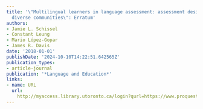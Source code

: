 ```yaml
---
title: '\"Multilingual learners in language assessment: assessment design for linguistically
  diverse communities\": Erratum'
authors:
- Jamie L. Schissel
- Constant Leung
- Mario López-Gopar
- James R. Davis
date: '2018-01-01'
publishDate: '2024-10-10T14:22:51.642565Z'
publication_types:
- article-journal
publication: '*Language and Education*'
links:
- name: URL
  url: 
    http://myaccess.library.utoronto.ca/login?qurl=https://www.proquest.com/docview/2132311960?accountid=14771&bdid=38384&_bd=v0H27OyFp1brSZronRyP6GnSTQo%3D
---
```

